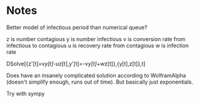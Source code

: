 Notes
=====

Better model of infectious period than numerical queue?

z is number contagious
y is number infectious
v is conversion rate from infectious to contagious
u is recovery rate from contagious
w is infection rate

DSolve[{z'[t]=v*y[t]-u*z[t],y'[t]=-v*y[t]+w*z[t]},{y[t],z[t]},t]

Does have an insanely complicated solution according to WolframAlpha (doesn't simplify enough, runs out of time).  But basically just exponentials.

Try with sympy


